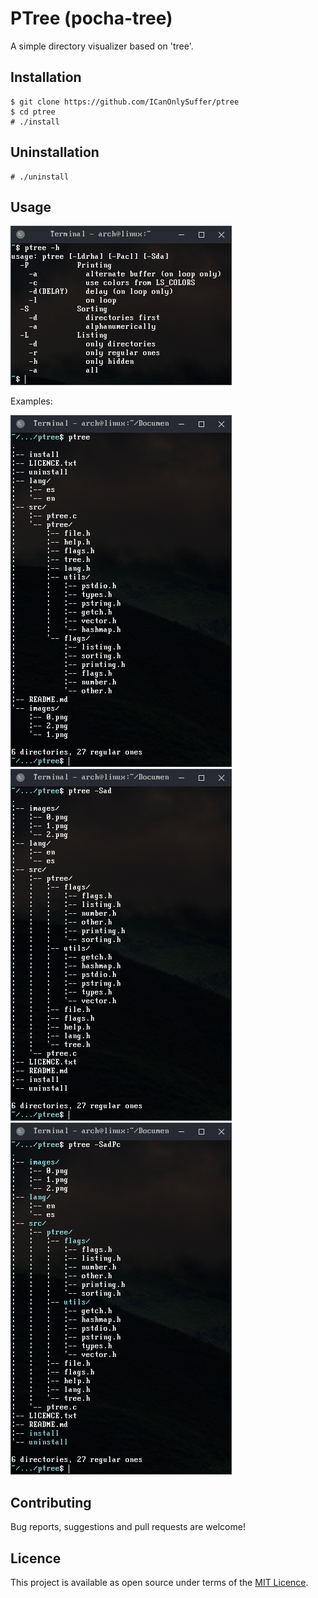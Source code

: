# PTree (pocha-tree)

A simple directory visualizer based on 'tree'.

## Installation

```shell
$ git clone https://github.com/ICanOnlySuffer/ptree
$ cd ptree
# ./install
```

## Uninstallation

```shell
# ./uninstall
```

## Usage

![help](./images/help.png)

Examples:

![0](./images/0.png)
![1](./images/1.png)
![2](./images/2.png)

## Contributing

Bug reports, suggestions and pull requests are welcome!

## Licence

This project is available as open source under terms of the [MIT Licence](
	https://opensource.org/licenses/MIT).







